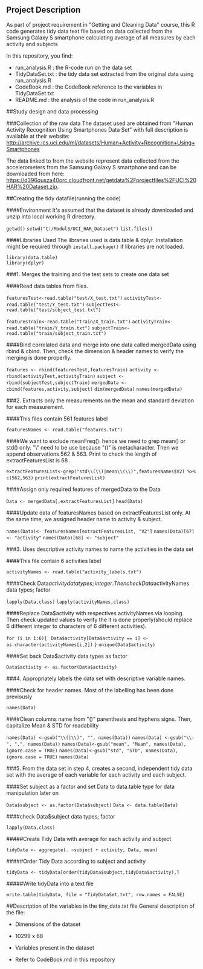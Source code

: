 ## Project Description
As part of project requirement in "Getting and Cleaning Data" course, this R code generates tidy data text file based on data collected from  the Samsung Galaxy S smartphone calculating average of all measures by each activity and subjects

In this repository, you find:

* run_analysis.R : the R-code run on the data set
* TidyDataSet.txt : the tidy data set extracted from the original data using run_analysis.R
* CodeBook.md : the CodeBook reference to the variables in TidyDataSet.txt
* README.md : the analysis of the code in run_analysis.R

##Study design and data processing

###Collection of the raw data
The dataset used are obtained from "Human Activity Recognition Using Smartphones Data Set" with full description is available at their website: http://archive.ics.uci.edu/ml/datasets/Human+Activity+Recognition+Using+Smartphones

The data linked to from the website represent data collected from the accelerometers from the Samsung Galaxy S smartphone and can be downloaded from here: https://d396qusza40orc.cloudfront.net/getdata%2Fprojectfiles%2FUCI%20HAR%20Dataset.zip.

##Creating the tidy datafile(running the code)

####Environment
It's assumed that the dataset is already downloaded and unzip into local working R directory.

`getwd()`
`setwd("C:/Modul3/UCI_HAR_Dataset")`
`list.files()`

####Libraries Used
The libraries used is data.table & dplyr. Installation might be required through `install.package()` if libraries are not loaded.

`library(data.table)`    
`library(dplyr)`

###1. Merges the training and the test sets to create one data set

####Read data tables from files.

`featuresTest<-read.table("test/X_test.txt")`
`activityTest<-read.table("test/Y_test.txt")`
`subjectTest<-read.table("test/subject_test.txt")`

`featuresTrain<-read.table("train/X_train.txt")`
`activityTrain<-read.table("train/Y_train.txt")`
`subjectTrain<-read.table("train/subject_train.txt")`

####Bind correlated data and merge into one data called mergedData using rbind & cbind. Then, check the dimension & header names to verify the merging is done properlly.

`features <- rbind(featuresTest,featuresTrain)`
`activity <- rbind(activityTest,activityTrain)`
`subject <- rbind(subjectTest,subjectTrain)`
`mergedData <- cbind(features,activity,subject)`
`dim(mergedData)`
`names(mergedData)`

###2. Extracts only the measurements on the mean and standard deviation for each measurement.

####This files contain 561 features label

`featuresNames <- read.table("features.txt")`

####We want to exclude meanFreq(). hence we need to grep mean() or std() only. "\\" need to be use because "()" is metacharacter. Then we append observations 562 & 563. Print to check the length of extractFeaturesList is 68 .

`extractFeaturesList<-grep("std\\(\\)|mean\\(\\)",featuresNames$V2) %>% c(562,563)`
`print(extractFeaturesList)`

####Assign only required features of mergedData to the Data

`Data <- mergedData[,extractFeaturesList]`
`head(Data)`

####Update data of featuresNames based on extractFeaturesList only. At the same time, we assigned header name to activity & subject.

`names(Data)<- featuresNames[extractFeaturesList, "V2"]`
`names(Data)[67] <- "activity"`
`names(Data)[68] <- "subject"`

###3. Uses descriptive activity names to name the activities in the data set

####This file contain 6 activities label

`activityNames <- read.table("activity_labels.txt")`

####Check Data$activity data types; integer. Then check Data$activityNames data types; factor

`lapply(Data,class)`
`lapply(activityNames,class)`

####Replace Data$activity with respectives activityNames via looping. Then check updated values to verify the it is done properly(should replace 6 different integer to characters of 6 different activities).

`for (i in 1:6){`
 ` Data$activity[Data$activity == i] <- as.character(activityNames[i,2])`
`}`
`unique(Data$activity)`

####Set back Data$activity data types as factor

`Data$activity <- as.factor(Data$activity)`

###4. Appropriately labels the data set with descriptive variable names. 

####Check for header names. Most of the labelling has been done previously

`names(Data) `

####Clean columns name from "()" parenthesis and hyphens signs. Then, capitalize Mean & STD for readability

`names(Data) <-gsub("\\(|\\)", "", names(Data))`
`names(Data) <-gsub("\\-", ".", names(Data))`
`names(Data)<-gsub("mean", "Mean", names(Data), ignore.case = TRUE)`
`names(Data)<-gsub("std", "STD", names(Data), ignore.case = TRUE)`
`names(Data)`

###5. From the data set in step 4, creates a second, independent tidy data set with the average of each variable for each activity and each subject.

####Set subject as a factor and set Data to data.table type for data manipulation later on

`Data$subject <- as.factor(Data$subject)`
`Data <- data.table(Data)`

####check Data$subject data types; factor

`lapply(Data,class)`

#####Create Tidy Data with average for each activity and subject

`tidyData <- aggregate(. ~subject + activity, Data, mean)`

#####Order Tidy Data according to subject and activity

`tidyData <- tidyData[order(tidyData$subject,tidyData$activity),]`

#####Write tidyData into a text file

`write.table(tidyData, file = "TidyDataSet.txt", row.names = FALSE)`


##Description of the variables in the tiny_data.txt file
General description of the file:
 - Dimensions of the dataset
 * 10299 x 68
 - Variables present in the dataset
 * Refer to CodeBook.md in this repository


